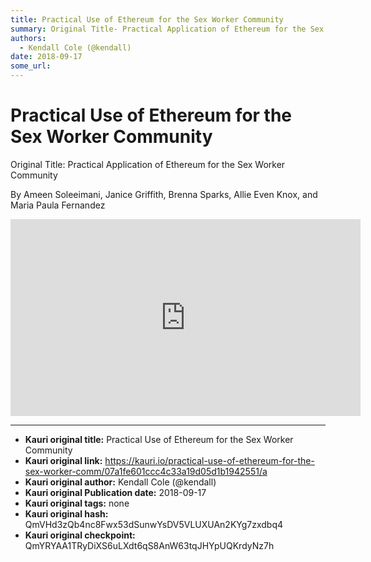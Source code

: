 ```yaml
---
title: Practical Use of Ethereum for the Sex Worker Community
summary: Original Title- Practical Application of Ethereum for the Sex Worker Community By Ameen Soleeimani, Janice Griffith, Brenna Sparks, Allie Even Knox, and Maria Paula Fernandez
authors:
  - Kendall Cole (@kendall)
date: 2018-09-17
some_url: 
---
```


# Practical Use of Ethereum for the Sex Worker Community


Original Title: Practical Application of Ethereum for the Sex Worker Community

By Ameen Soleeimani, Janice Griffith, Brenna Sparks, Allie Even Knox, and Maria Paula Fernandez

<div align="center"><iframe width="560" height="315" src="https://drive.google.com/file/d/1tlEVRMe8o40tYlV8Apaki5uGqvuTKZJE/preview" frameborder="0" allow="encrypted-media" allowfullscreen></iframe></div>


---

- **Kauri original title:** Practical Use of Ethereum for the Sex Worker Community
- **Kauri original link:** https://kauri.io/practical-use-of-ethereum-for-the-sex-worker-comm/07a1fe601ccc4c33a19d05d1b1942551/a
- **Kauri original author:** Kendall Cole (@kendall)
- **Kauri original Publication date:** 2018-09-17
- **Kauri original tags:** none
- **Kauri original hash:** QmVHd3zQb4nc8Fwx53dSunwYsDV5VLUXUAn2KYg7zxdbq4
- **Kauri original checkpoint:** QmYRYAA1TRyDiXS6uLXdt6qS8AnW63tqJHYpUQKrdyNz7h



